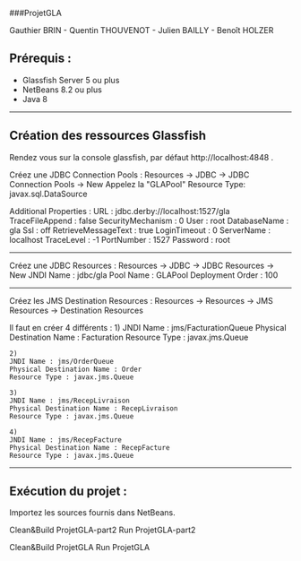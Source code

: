 ###ProjetGLA

Gauthier BRIN - Quentin THOUVENOT - Julien BAILLY - Benoît HOLZER

## Prérequis : 
 - Glassfish Server 5 ou plus
 - NetBeans 8.2 ou plus
 - Java 8

---
## Création des ressources Glassfish

Rendez vous sur la console glassfish, par défaut http://localhost:4848 .

Créez une JDBC Connection Pools :
  Resources -> JDBC -> JDBC Connection Pools -> New
  Appelez la "GLAPool"
  Resource Type: javax.sql.DataSource
  
  Additional Properties :
    URL : jdbc.derby://localhost:1527/gla
    TraceFileAppend : false
    SecurityMechanism : 0
    User : root
    DatabaseName : gla
    Ssl : off
    RetrieveMessageText : true
    LoginTimeout : 0
    ServerName : localhost
    TraceLevel : -1
    PortNumber : 1527
    Password : root

---

Créez une JDBC Resources :
  Resources -> JDBC -> JDBC Resources -> New
  JNDI Name : jdbc/gla
  Pool Name : GLAPool
  Deployment Order : 100
  
---

Créez les JMS Destination Resources :
  Resources -> Resources -> JMS Resources -> Destination Resources
  
  Il faut en créer 4 différents :
    1)
    JNDI Name : jms/FacturationQueue
    Physical Destination Name : Facturation
    Resource Type : javax.jms.Queue
    
    2)
    JNDI Name : jms/OrderQueue
    Physical Destination Name : Order
    Resource Type : javax.jms.Queue
    
    3)
    JNDI Name : jms/RecepLivraison
    Physical Destination Name : RecepLivraison
    Resource Type : javax.jms.Queue
    
    4)
    JNDI Name : jms/RecepFacture
    Physical Destination Name : RecepFacture
    Resource Type : javax.jms.Queue

---

## Exécution du projet :

Importez les sources fournis dans NetBeans.

Clean&Build ProjetGLA-part2
Run ProjetGLA-part2

Clean&Build ProjetGLA
Run ProjetGLA

